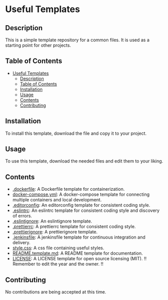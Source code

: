 # Useful Templates

## Description

This is a simple template repository for a common files. It is used as a starting point for other projects.

## Table of Contents

-   [Useful Templates](#useful-templates)
    -   [Description](#description)
    -   [Table of Contents](#table-of-contents)
    -   [Installation](#installation)
    -   [Usage](#usage)
    -   [Contents](#contents)
    -   [Contributing](#contributing)

## Installation

To install this template, download the file and copy it to your project.

## Usage

To use this template, download the needed files and edit them to your liking.

## Contents

-   [.dockerfile](/.dockerfile): A Dockerfile template for containerization.
-   [docker-compose.yml](/docker-compose.yml): A docker-compose template for connecting multiple containers and local development.
-   [.editorconfig](/.editorconfig): An editorconfig template for consistent coding style.
-   [.eslintrc](/.eslintrc): An eslintrc template for consistent coding style and discovery of errors.
-   [.eslintignore](/.eslintignore): An eslintignore template.
-   [.prettierrc](/.prettierrc): A prettierrc template for consistent coding style.
-   [.prettierignore](/.prettierignore): A prettierignore template.
-   [.jenkinsfile](/.jenkinsfile): A jenkinsfile template for continuous integration and delivery.
-   [style.css](/style.css): A css file containing useful styles.
-   [README.template.md](/README.template.md): A README template for documentation.
-   [LICENSE](/LICENSE): A LICENSE template for open source licensing (MIT). !! Remember to edit the year and the owner. !!

## Contributing

No contributions are being accepted at this time.
